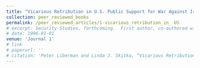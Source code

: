 ```yaml
---
title: "Vicarious Retribution in U.S. Public Support for War Against Iraq"
collection: peer_reviewed_books
permalink: /peer_reviewed_articles/1-vicarious_retribution_in_ US
# excerpt: Security Studies, forthcoming.  First author, co-authored with Linda J.'
# date: 1996-01-01
venue: 'Journal 1'
# link
# paperurl: ''
# citation: 'Peter Liberman and Linda J. Skitka, “Vicarious Retribution in U.S. Public Support for War Against Iraq,” Security Studies, forthcoming.'
---
```


<!-- [Download paper here](http://academicpages.github.io/files/paper1.pdf) -->

<!-- Recommended citation: Your Name, You. (2009). "Paper Title Number 1." <i>Journal 1</i>. 1(1). -->
